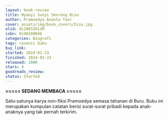 ```yaml
---
layout: book-review
title: Nyanyi Sunyi Seorang Bisu
author: Pramoedya Ananta Toer
cover: assets/img/book_covers/bisu.jpg
olid: OL20652611M 
isbn: 0140289046 
categories: Biografi
tags: resensi buku
buy_link: 
started: 2024-01-23
finished: 2024-03-23
released: 2000
stars: 4
goodreads_review: 
status: Started
---
```


**===== SEDANG MEMBACA =====**



Satu-satunya karya non-fiksi Pramoedya semasa tahanan di Buru. Buku ini merupakan kumpulan catatan berisi surat-surat pribadi kepada anak-anaknya yang tak pernah terkirim.